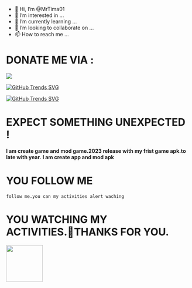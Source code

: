 - 👋 Hi, I’m @MrTima01
- 👀 I’m interested in ...
- 🌱 I’m currently learning ...
- 💞️ I’m looking to collaborate on ...
- 📫 How to reach me ...

<!---
MrTima01/MrTima01 is a ✨ special ✨ repository because its `README.md` (this file) appears on your GitHub profile.
You can click the Preview link to take a look at your changes.
--->
# DONATE ME VIA :
  
<a href="https://www.buymeacoffee.com/ChamodKeshan"><img src="https://img.icons8.com/color-glass/64/000000/coffee.png"/>
 
[![GitHub Trends SVG](https://api.githubtrends.io/user/svg/ChamodKeshan/langs?time_range=one_year&loc_metric=changed&compact=True&theme=dark)](https://githubtrends.io)</p>

[![GitHub Trends SVG](https://api.githubtrends.io/user/svg/ChamodKeshan/repos?time_range=one_year&include_private=True&loc_metric=changed&theme=synthwaves)](https://githubtrends.io)
<br>
  
# EXPECT SOMETHING UNEXPECTED !
   
   
   ****I am create game and mod game.2023 release with my frist game apk.to late with year.****
   ****I am create app and mod apk****

 
 # YOU FOLLOW ME
   ````test
   follow me.you can my activities alert waching
   ````
   
   
   
   # YOU WATCHING MY ACTIVITIES.🔗THANKS FOR YOU.

<img src="https://c.tenor.com/-169fSymeTgAAAAi/anime-girl.gif" width="100">
